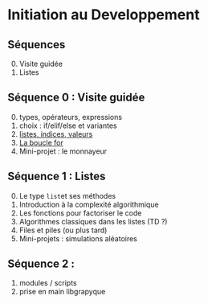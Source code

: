 # Initiation au Developpement

## Séquences
0. Visite guidée
1. Listes


## Séquence 0 : Visite guidée
0. types, opérateurs, expressions 
1. choix : if/elif/else et variantes
2. [listes, indices, valeurs](https://github.com/DrAlgo/InitDev/blob/main/seq_0_Visite_Guidee/fiche_0_2_listes.ipynb)
3. [La boucle for](https://github.com/DrAlgo/InitDev/blob/main/seq_0_Visite_Guidee/fiche_0_3_for_range.ipynb)
4. Mini-projet : le monnayeur

## Séquence 1 : Listes
0. Le type `list`et ses méthodes
1. Introduction à la complexité algorithmique
2. Les fonctions pour factoriser le code
3. Algorithmes classiques dans les listes (TD ?)
4. Files et piles (ou plus tard)
5. Mini-projets : simulations aléatoires

## Séquence 2 : 
1. modules / scripts
2. prise en main libgrapyque
